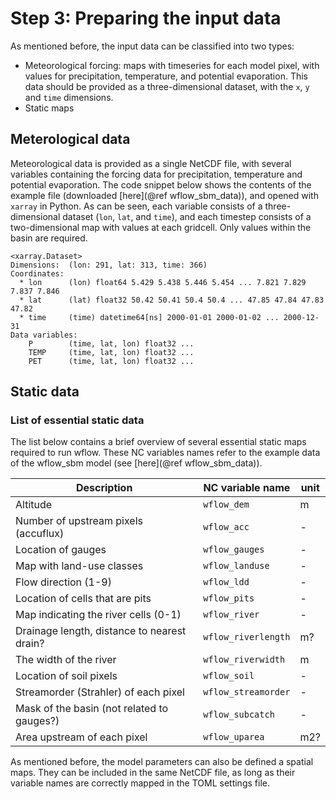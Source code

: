 # Step 3: Preparing the input data

As mentioned before, the input data can be classified into two types:

 - Meteorological forcing: maps with timeseries for each model pixel, with values for precipitation, temperature, and potential evaporation. This data should be provided as a three-dimensional dataset, with the `x`, `y` and `time` dimensions. 
 - Static maps


## Meterological data

Meteorological data is provided as a single NetCDF file, with several variables containing the forcing data for precipitation, temperature and potential evaporation. The code snippet below shows the contents of the example file (downloaded [here](@ref wflow_sbm_data)), and opened with `xarray` in Python. As can be seen, each variable consists of a three-dimensional dataset (`lon`, `lat`, and `time`), and each timestep consists of a two-dimensional map with values at each gridcell. Only values within the basin are required.

```
<xarray.Dataset>
Dimensions:  (lon: 291, lat: 313, time: 366)
Coordinates:
  * lon      (lon) float64 5.429 5.438 5.446 5.454 ... 7.821 7.829 7.837 7.846
  * lat      (lat) float32 50.42 50.41 50.4 50.4 ... 47.85 47.84 47.83 47.82
  * time     (time) datetime64[ns] 2000-01-01 2000-01-02 ... 2000-12-31
Data variables:
    P        (time, lat, lon) float32 ...
    TEMP     (time, lat, lon) float32 ...
    PET      (time, lat, lon) float32 ...
```

## Static data


### List of essential static data

The list below contains a brief overview of several essential static maps required to run wflow. These NC variables names refer to the example data of the wflow\_sbm model (see [here](@ref wflow_sbm_data)).

Description | NC variable name | unit
--- | --- | ---
Altitude | `wflow_dem` | m
Number of upstream pixels (accuflux) | `wflow_acc` | -
Location of gauges | `wflow_gauges` | -
Map with land-use classes | `wflow_landuse` | -
Flow direction (1-9) | `wflow_ldd` | -
Location of cells that are pits | `wflow_pits` | -
Map indicating the river cells (0-1) | `wflow_river` | -
Drainage length, distance to nearest drain? | `wflow_riverlength` | m?
The width of the river | `wflow_riverwidth` | m
Location of soil pixels | `wflow_soil` | -
Streamorder (Strahler) of each pixel | `wflow_streamorder` | -
Mask of the basin (not related to gauges?) | `wflow_subcatch` | -
Area upstream of each pixel | `wflow_uparea` | m2?

As mentioned before, the model parameters can also be defined a spatial maps. They can be included in the same NetCDF file, as long as their variable names are correctly mapped in the TOML settings file.